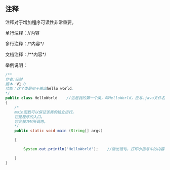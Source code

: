 ## 注释

注释对于增加程序可读性非常重要。

单行注释：//内容

多行注释：/\*内容\*/

文档注释：/\*\*内容\*/

举例说明：

```java
/**
作者:旺财
版本：V1.0
功能：这个类是用于输出hello world。
*/
public class HelloWorld    //这是我的第一个类，叫HelloWorld，应与.java文件名同名，否则会报错，因为有public修饰符
{  
	/*
	main函数可以保证该类的独立运行。
	它是程序的入口。
	它会被JVM所调用。
	*/
	public static void main (String[] args)

	{

		System.out.println("HelloWorld");    //输出语句，打印小括号中的内容

	}
}
```



